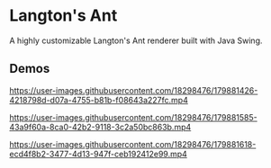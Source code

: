 # Langton's Ant 

A highly customizable Langton's Ant renderer built with Java Swing.

## Demos

https://user-images.githubusercontent.com/18298476/179881426-4218798d-d07a-4755-b81b-f08643a227fc.mp4

https://user-images.githubusercontent.com/18298476/179881585-43a9f60a-8ca0-42b2-9118-3c2a50bc863b.mp4

https://user-images.githubusercontent.com/18298476/179881618-ecd4f8b2-3477-4d13-947f-ceb192412e99.mp4
